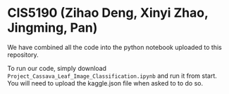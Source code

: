 # CIS5190 (Zihao Deng, Xinyi Zhao, Jingming, Pan)
We have combined all the code into the python notebook uploaded to this repository.

To run our code, simply download `Project_Cassava_Leaf_Image_Classification.ipynb` and run it from start. You will need to upload the kaggle.json file when asked to to do so.
